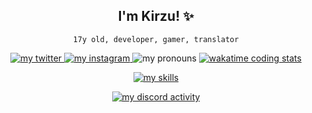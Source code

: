 <div align="center">
	<h2>I'm Kirzu! ✨</h2>
	<p><code>17y old, developer, gamer, translator</code></p>
	<a href="https://twitter.com/nKxrzu">
		<img alt="my twitter" src="https://img.shields.io/static/v1?label=my%20twitter%3A&message=@nKxrzu&color=1DA1F2&logo=Twitter&logoColor=1DA1F2" />
	</a>
	<a href="https://instagram.com/riick.nt">
		<img alt="my instagram" src="https://img.shields.io/static/v1?label=my%20instagram%3A&message=@riick.nt&color=E4405F&logo=Instagram" />
	</a>
	<img alt="my pronouns" src="https://img.shields.io/endpoint?color=%23fff&label=my%20pronouns%3A&logo=handshake&logoColor=%23fff&url=https%3A%2F%2Fpronoundb.org%2Fshields%2F6396950f95ed6674fbc90f12" />
	<a href="https://wakatime.com/@Kirzu" target="_blank">
		<img alt="wakatime coding stats" src="https://wakatime.com/badge/user/0d7ee110-058a-4f99-8779-620cb772f7d8.svg" />
	</a>
	<p align="center">
		<a href="https://skillicons.dev">
			<img alt="my skills" src="https://skillicons.dev/icons?i=vscode,vite,vercel,unity,ts,svelte,stackoverflow,sqlite,sass,regex,redis,react,py,powershell,ps,nodejs,nginx,nextjs,mysql,mongodb,maven,md,linux,kotlin,js,java,idea,html,heroku,go,gradle,github,githubactions,git,gcp,express,eclipse,docker,bots,discord,deno,css,cloudflare,bootstrap,androidstudio" />
		</a>
	</p>
	<a href="https://discord.com/users/686766483350880351">
		<img alt="my discord activity" src="https://lanyard.cnrad.dev/api/686766483350880351?idleMessage=Not%20doing%20anything%20rn.&borderRadius=5px&bg=18191c" />
	</a>
</div>

